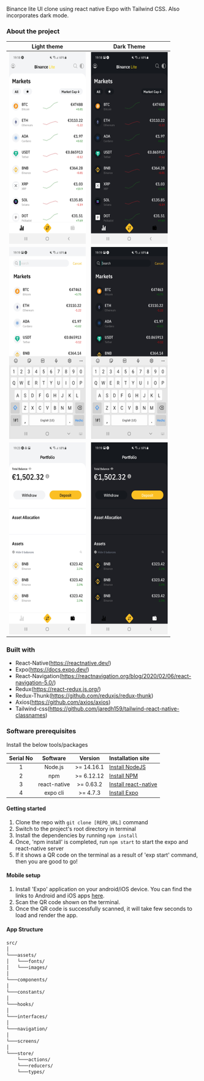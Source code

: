 Binance lite UI clone using react native Expo with Tailwind CSS.
Also incorporates dark mode.

### About the project

|                                  Light theme                                  |                                  Dark Theme                                   |
| :---------------------------------------------------------------------------: | :---------------------------------------------------------------------------: |
| <img src="./assets/app-screen.jpg" alt="homelight" width="200" height="500">  | <img src="./assets/app-screen2.jpg" alt="homelight" width="200" height="500"> |
| <img src="./assets/app-screen3.jpg" alt="homelight" width="200" height="500"> | <img src="./assets/app-screen4.jpg" alt="homelight" width="200" height="500"> |
| <img src="./assets/app-screen6.jpg" alt="homelight" width="200" height="500"> | <img src="./assets/app-screen5.jpg" alt="homelight" width="200" height="500"> |

### Built with

- React-Native(https://reactnative.dev/)
- Expo(https://docs.expo.dev/)
- React-Navigation(https://reactnavigation.org/blog/2020/02/06/react-navigation-5.0/)
- Redux(https://react-redux.js.org/)
- Redux-Thunk(https://github.com/reduxjs/redux-thunk)
- Axios(https://github.com/axios/axios)
- Tailwind-css(https://github.com/jaredh159/tailwind-react-native-classnames)

### Software prerequisites

Install the below tools/packages

| Serial No |   Software   |  Version   | Installation site                                                  |
| :-------: | :----------: | :--------: | :----------------------------------------------------------------- |
|     1     |   Node.js    | >= 14.16.1 | [Install NodeJS](https://nodejs.org/en/download/)                  |
|     2     |     npm      | >= 6.12.12 | [Install NPM](https://www.npmjs.com/get-npm)                       |
|     3     | react-native | >= 0.63.2  | [Install react-native](https://www.npmjs.com/package/react-native) |
|     4     |   expo cli   |  >= 4.7.3  | [Install Expo](https://docs.expo.dev/get-started/installation/)    |

#### Getting started

1. Clone the repo with `git clone [REPO_URL]` command
2. Switch to the project's root directory in terminal
3. Install the dependencies by running `npm install`
4. Once, 'npm install' is completed, run `npm start` to start the expo and react-native server
5. If it shows a QR code on the terminal as a result of 'exp start' command, then you are good to go!

#### Mobile setup

1. Install 'Expo' application on your android/iOS device. You can find the links to Android and iOS apps [here](https://expo.io/tools#client).
2. Scan the QR code shown on the terminal.
3. Once the QR code is successfully scanned, it will take few seconds to load and render the app.

#### App Structure

```
src/
│
└───assets/
│   └───fonts/
│   └───images/
│
└───components/
│
└───constants/
│
└───hooks/
│
└───interfaces/
│
└───navigation/
│
└───screens/
│
└───store/
    └───actions/
    └───reducers/
    └───types/

```
